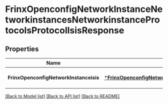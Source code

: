 # FrinxOpenconfigNetworkInstanceNetworkinstancesNetworkinstanceProtocolsProtocolIsisResponse

## Properties
Name | Type | Description | Notes
------------ | ------------- | ------------- | -------------
**FrinxOpenconfigNetworkInstanceisis** | [***FrinxOpenconfigNetworkInstanceNetworkinstancesNetworkinstanceProtocolsProtocolIsis**](frinx.openconfig.network.instance.networkinstances.networkinstance.protocols.protocol.Isis.md) |  | [optional] [default to null]

[[Back to Model list]](../README.md#documentation-for-models) [[Back to API list]](../README.md#documentation-for-api-endpoints) [[Back to README]](../README.md)



